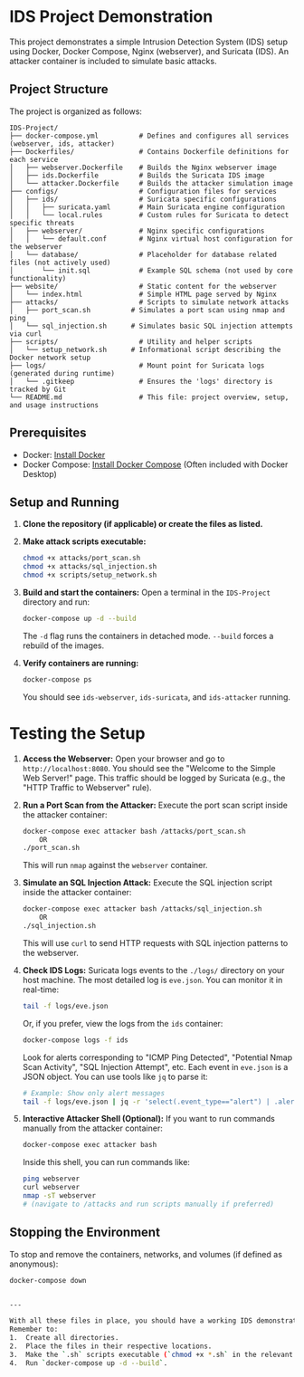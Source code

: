 # IDS Project Demonstration

This project demonstrates a simple Intrusion Detection System (IDS) setup using Docker, Docker Compose, Nginx (webserver), and Suricata (IDS). An attacker container is included to simulate basic attacks.

## Project Structure

The project is organized as follows:

```plaintext
IDS-Project/
├── docker-compose.yml          # Defines and configures all services (webserver, ids, attacker)
├── Dockerfiles/                # Contains Dockerfile definitions for each service
│   ├── webserver.Dockerfile    # Builds the Nginx webserver image
│   ├── ids.Dockerfile          # Builds the Suricata IDS image
│   └── attacker.Dockerfile     # Builds the attacker simulation image
├── configs/                    # Configuration files for services
│   ├── ids/                    # Suricata specific configurations
│   │   ├── suricata.yaml       # Main Suricata engine configuration
│   │   └── local.rules         # Custom rules for Suricata to detect specific threats
│   ├── webserver/              # Nginx specific configurations
│   │   └── default.conf        # Nginx virtual host configuration for the webserver
│   └── database/               # Placeholder for database related files (not actively used)
│       └── init.sql            # Example SQL schema (not used by core functionality)
├── website/                    # Static content for the webserver
│   └── index.html              # Simple HTML page served by Nginx
├── attacks/                    # Scripts to simulate network attacks
│   ├── port_scan.sh          # Simulates a port scan using nmap and ping
│   └── sql_injection.sh      # Simulates basic SQL injection attempts via curl
├── scripts/                    # Utility and helper scripts
│   └── setup_network.sh      # Informational script describing the Docker network setup
├── logs/                       # Mount point for Suricata logs (generated during runtime)
│   └── .gitkeep                # Ensures the 'logs' directory is tracked by Git
└── README.md                   # This file: project overview, setup, and usage instructions

```

## Prerequisites

*   Docker: [Install Docker](https://docs.docker.com/get-docker/)
*   Docker Compose: [Install Docker Compose](https://docs.docker.com/compose/install/) (Often included with Docker Desktop)

## Setup and Running

1.  **Clone the repository (if applicable) or create the files as listed.**

2.  **Make attack scripts executable:**
    ```bash
    chmod +x attacks/port_scan.sh
    chmod +x attacks/sql_injection.sh
    chmod +x scripts/setup_network.sh
    ```

3.  **Build and start the containers:**
    Open a terminal in the `IDS-Project` directory and run:
    ```bash
    docker-compose up -d --build
    ```
    The `-d` flag runs the containers in detached mode. `--build` forces a rebuild of the images.

4.  **Verify containers are running:**
    ```bash
    docker-compose ps
    ```
    You should see `ids-webserver`, `ids-suricata`, and `ids-attacker` running.

# Testing the Setup

1.  **Access the Webserver:**
    Open your browser and go to `http://localhost:8080`. You should see the "Welcome to the Simple Web Server!" page.
    This traffic should be logged by Suricata (e.g., the "HTTP Traffic to Webserver" rule).

2.  **Run a Port Scan from the Attacker:**
    Execute the port scan script inside the attacker container:
    ```bash
    docker-compose exec attacker bash /attacks/port_scan.sh
        OR
    ./port_scan.sh
    ```
    This will run `nmap` against the `webserver` container.

3.  **Simulate an SQL Injection Attack:**
    Execute the SQL injection script inside the attacker container:
    ```bash
    docker-compose exec attacker bash /attacks/sql_injection.sh
        OR
    ./sql_injection.sh
    ```
    This will use `curl` to send HTTP requests with SQL injection patterns to the webserver.

4.  **Check IDS Logs:**
    Suricata logs events to the `./logs/` directory on your host machine. The most detailed log is `eve.json`.
    You can monitor it in real-time:
    ```bash
    tail -f logs/eve.json
    ```
    Or, if you prefer, view the logs from the `ids` container:
    ```bash
    docker-compose logs -f ids
    ```
    Look for alerts corresponding to "ICMP Ping Detected", "Potential Nmap Scan Activity", "SQL Injection Attempt", etc. Each event in `eve.json` is a JSON object. You can use tools like `jq` to parse it:
    ```bash
    # Example: Show only alert messages
    tail -f logs/eve.json | jq -r 'select(.event_type=="alert") | .alert.signature'
    ```

5.  **Interactive Attacker Shell (Optional):**
    If you want to run commands manually from the attacker container:
    ```bash
    docker-compose exec attacker bash
    ```
    Inside this shell, you can run commands like:
    ```bash
    ping webserver
    curl webserver
    nmap -sT webserver
    # (navigate to /attacks and run scripts manually if preferred)
    ```

## Stopping the Environment

To stop and remove the containers, networks, and volumes (if defined as anonymous):
```bash
docker-compose down


---

With all these files in place, you should have a working IDS demonstration environment!
Remember to:
1.  Create all directories.
2.  Place the files in their respective locations.
3.  Make the `.sh` scripts executable (`chmod +x *.sh` in the relevant directories).
4.  Run `docker-compose up -d --build`.
